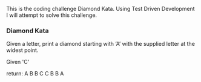 This is the coding challenge Diamond Kata. Using Test Driven Development I will attempt to solve this challenge.


<h3>Diamond Kata</h3>
Given a letter, print a diamond starting with ‘A’ with the supplied letter at the widest point.

Given 'C'

return:
  A
 B B 
C   C
 B B 
  A  